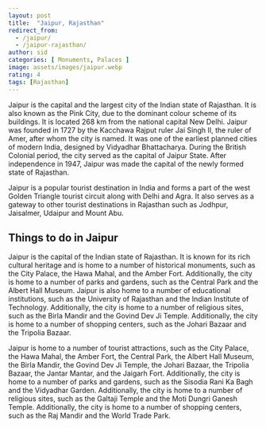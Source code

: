 ```yaml
---
layout: post
title:  "Jaipur, Rajasthan"
redirect_from:
  - /jaipur/
  - /jaipur-rajasthan/
author: sid
categories: [ Monuments, Palaces ]
image: assets/images/jaipur.webp
rating: 4
tags: [Rajasthan]
---
```

Jaipur is the capital and the largest city of the Indian state of Rajasthan. It is also known as the Pink City, due to the dominant colour scheme of its buildings. It is located 268 km from the national capital New Delhi. Jaipur was founded in 1727 by the Kacchawa Rajput ruler Jai Singh II, the ruler of Amer, after whom the city is named. It was one of the earliest planned cities of modern India, designed by Vidyadhar Bhattacharya. During the British Colonial period, the city served as the capital of Jaipur State. After independence in 1947, Jaipur was made the capital of the newly formed state of Rajasthan.

Jaipur is a popular tourist destination in India and forms a part of the west Golden Triangle tourist circuit along with Delhi and Agra. It also serves as a gateway to other tourist destinations in Rajasthan such as Jodhpur, Jaisalmer, Udaipur and Mount Abu. 

<h2>Things to do in Jaipur</h2>

Jaipur is the capital of the Indian state of Rajasthan. It is known for its rich cultural heritage and is home to a number of historical monuments, such as the City Palace, the Hawa Mahal, and the Amber Fort. Additionally, the city is home to a number of parks and gardens, such as the Central Park and the Albert Hall Museum. Jaipur is also home to a number of educational institutions, such as the University of Rajasthan and the Indian Institute of Technology. Additionally, the city is home to a number of religious sites, such as the Birla Mandir and the Govind Dev Ji Temple. Additionally, the city is home to a number of shopping centers, such as the Johari Bazaar and the Tripolia Bazaar.

Jaipur is home to a number of tourist attractions, such as the City Palace, the Hawa Mahal, the Amber Fort, the Central Park, the Albert Hall Museum, the Birla Mandir, the Govind Dev Ji Temple, the Johari Bazaar, the Tripolia Bazaar, the Jantar Mantar, and the Jaigarh Fort. Additionally, the city is home to a number of parks and gardens, such as the Sisodia Rani Ka Bagh and the Vidyadhar Garden. Additionally, the city is home to a number of religious sites, such as the Galtaji Temple and the Moti Dungri Ganesh Temple. Additionally, the city is home to a number of shopping centers, such as the Raj Mandir and the World Trade Park.


<div class="pa-carousel-widget" style="width:100%; height:480px; display:none;"
  data-link="https://traveltriangle.com/blog/things-to-do-in-jaipur/"
  data-title="Jaipur, Rajasthan"
  data-description="Palaces and monuments captured in Jaipur"
  data-delay="3">
  <object data="https://lh3.googleusercontent.com/-LPfV-xPU40nGgxECpl7G3fkajKcZfw2RpT0wdRWv6QRdX7aTg3NHoudMFYZP5SL63fQ1XtKFRThL6ISje908Ff4CgtnYCwI3_6BJc2khQsv8AxFmq0RLcILt_uT5Kmtt3epf62UhYA=w960-rw-h720"></object>
  <object data="https://lh3.googleusercontent.com/L_K4VwZoGMbDD0afLph_JThjZ0lCpZYDc3W0kObggB6Os-QEmAb0aTTSoydaioDmbiu7NujDS_xcwwqBR_WFjQW5kJjTJsWfzkW9BQSSuI5h_EL7VJzBs7SprkoscNHbEcWfryvWA98=w960-rw-h720"></object>
  <object data="https://lh3.googleusercontent.com/exxrkwjhmiZisX9R3j3H-Nr0Xs6MlaG-FreZb4w5DdcN420EW2RtpKqS5hZdzXwddnbKb1ExZvJGM0iMF_ygGkDleMldMxlvwIt8BDEnHUp-OsJCvaItUkrySdDM7YPMS6fQTeJQSm4=w960-rw-h720"></object>
  <object data="https://lh3.googleusercontent.com/fp4FnHswjTDPDK1KuaxriehJV9xG9LfYBrMWe8eMPHe0AeySU36FtE5u1liM9x7GBwX_GFqGGET8mGmWPcW1SQ6fmGyF_weO2BtnqJozFI04SZQsWZOip1J6l5Z2RJVvrcOYZ7MXe28=w960-rw-h720"></object>
  <object data="https://lh3.googleusercontent.com/_7wlAujFKW3pN8oa7BeTBUmUGXYbEuKeVz4dGHs6jJraRLRNIrIUgFCyZWZNn4pkZEjhvfaJ1EQ5d_hSEowJOYwbNgkXC3PImROpAkgvTWcwL91KVr8C5w7rUkBD96zGEAILQoQeaH4=w960-rw-h720"></object>
  <object data="https://lh3.googleusercontent.com/_Zx3413WdqCMWC2rZtAnFIj8paWeKMDXZFHwwwmyeSBd4TKL-i-RI9PDRpaDWxwiV5q4ashD6aw1R56jVmtzFqo6O6GK3I6bpeHsdk2x2hsqsKmGLChMNeN_ZBGbdad95iGThhHz5AY=w960-rw-h720"></object>
  <object data="https://lh3.googleusercontent.com/dn5i-CmwowA9OAGK2RK_-O9Mqftc_RLpcevbqQ3chltGmodCAjYlS7XdEdxXp9wzZQvrvc3_xe_XWltWaHmrnMHr-cg8oUKgG08HYLfQv2wRNbdng3NU5433QHYyU5Fm9-8CFZEIaug=w960-rw-h720"></object>
  <object data="https://lh3.googleusercontent.com/A4U5EXwNLriDRP7vvpbgqOcghiVFeXk9S8gYBxETZmUAegYu3OjBC-XmkHs4SlT1E-WM2baML-_MRd3d8DPL8-lj0mTgZ42PN7GejcmXnwttVetLbYpfBInOrjHt8c06xpshG7jaIAY=w960-rw-h720"></object>
  <object data="https://lh3.googleusercontent.com/pfN82Ty2wgZJN4NY5AgkXrh7gj7KcSC0hSNBCnr7cGhTCBxN5h50uPAq785MVEew8rzAMbFI_2XoGqs8GljXy2S0Z50On1CXfdlCCSwIOKR8-AFFW--kg_Y7zoI89yxDFfag0CHdLf8=w960-rw-h720"></object>
  <object data="https://lh3.googleusercontent.com/Hf9TBaA76rU9zFL2SNrFur52AcVTsHRPWmcxF9qzz9zahML4ueDy9P8TDcrSTjFt0NIr9WoL2U33yvkrAlXsnhzg71LUwM2nR6VrIWAGvKFhBIjrazqQgSLHhB548T-7_7g1NQNqN7s=w960-rw-h720"></object>
  <object data="https://lh3.googleusercontent.com/JiHQE1tAKRO_jil_gfDbMQ4hrWIsDMculXL1plrbg30LyIHqyz9fCeQteZ7QlPcFJlp6WxDvIlNTRDQ8T54Z6l8NmSmQc6IRQJ3rVwyRApNh1_p0m6VL81ZTHXj7kzzuWhpn1UAHNGU=w960-rw-h720"></object>
  <object data="https://lh3.googleusercontent.com/kqkJg8xwdFpQrPp6WBnZhKftz8xhHp-q4p4lcPk9FipbY1UitCfreyVuHkXSQq_behb436SqB0HUBzDOv9aUZXJ6YHyJH0SzAFulk5DGNdijopwSkL6Ngodp52P-lXEoByXvEkGDdIQ=w960-rw-h720"></object>
  <object data="https://lh3.googleusercontent.com/9TPsfI6ttGDa39Imgr-qK2CcZgt4JJHdEDeRHcN-YlN-UPRs2jcGMXo6YOMWp_R5RTWWFZRizX5HiMM6srUIIY6vk2EAJsa5AXHLZJnLHKl2t0LIEi6CHfLfZjhjLwZAv4HDifhl_CQ=w960-rw-h720"></object>
  <object data="https://lh3.googleusercontent.com/hQ6Fk6XMGZKoM5M_WJTIKDoXyv_x_qxXGVq_QjMF_QT4eSTsq5-4zqFQcrsXNTELk88UrnToFGMPLyCcBlgx_LhLVf45839gr72qkAPUby8ybqA6uLS6_y3myb4byM_ElhjPx_XWmFw=w960-rw-h720"></object>
  <object data="https://lh3.googleusercontent.com/8qHVX-EDoK3nY6dp-1oC4dWAgVyki_PPvLFb52dKdjS5X_8rR8vN-4cpSdFM26oTCKzcHNlujYC5EauWesks36jYYIHAAr-bEZVKLRsiSWEK10JIqPjxo1LVjF_KyvItAIPgMw-uZDE=w960-rw-h720"></object>
  <object data="https://lh3.googleusercontent.com/XnL1jpzLqpas6s3ltf6cq57PxgC5Q6UeP6cWfljweDfNeTEWXMfjDwEpFiRsoQlhPo1V6xIOMKr-e3R5020vyyVeY9xDHKGX-_vn0bKK7ULhiKw4KQQgmwAym0kD1Ke-eRXpwXtcNQ8=w960-rw-h720"></object>
</div>
